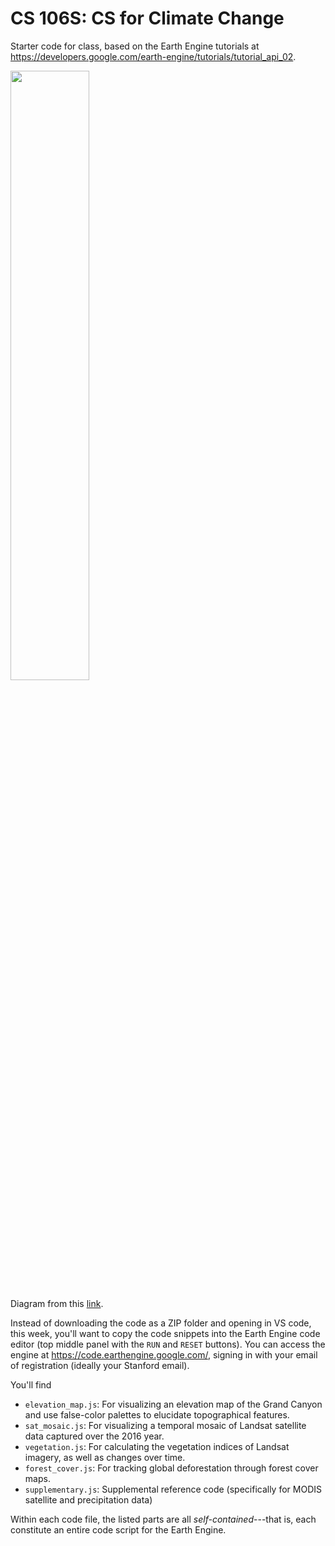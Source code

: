# CS 106S: CS for Climate Change
Starter code for class, based on the Earth Engine tutorials at https://developers.google.com/earth-engine/tutorials/tutorial_api_02.

<img src="https://github.com/yanbenjamin/cs106s-climate/assets/84124256/e01e4920-9df0-4c2e-9da7-e8b07c28b28b" width=50% height=50%>
<p>Diagram from this <a href = "https://developers.google.com/earth-engine/guides/playground">link</a>.</p>

 
Instead of downloading the code as a ZIP folder and opening in VS code, this week, you'll want to copy the code snippets into the Earth Engine code editor (top middle panel with the `RUN` and `RESET` buttons). You can access the engine at https://code.earthengine.google.com/, signing in with your email of registration (ideally your Stanford email). 

You'll find 

- `elevation_map.js`: For visualizing an elevation map of the Grand Canyon and use false-color palettes to elucidate topographical features.
- `sat_mosaic.js`: For visualizing a temporal mosaic of Landsat satellite data captured over the 2016 year.
- `vegetation.js`: For calculating the vegetation indices of Landsat imagery, as well as changes over time.
- `forest_cover.js`: For tracking global deforestation through forest cover maps.
- `supplementary.js`: Supplemental reference code (specifically for MODIS satellite and precipitation data)

Within each code file, the listed parts are all *self-contained*---that is, each constitute an entire code script for the Earth Engine.
